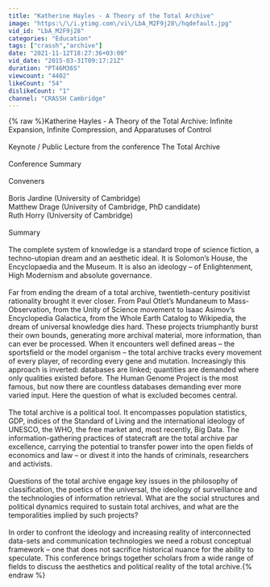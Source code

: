 ```yaml
---
title: "Katherine Hayles - A Theory of the Total Archive"
image: "https:\/\/i.ytimg.com\/vi\/LbA_M2F9j28\/hqdefault.jpg"
vid_id: "LbA_M2F9j28"
categories: "Education"
tags: ["crassh","archive"]
date: "2021-11-12T18:27:36+03:00"
vid_date: "2015-03-31T09:17:21Z"
duration: "PT46M36S"
viewcount: "4402"
likeCount: "54"
dislikeCount: "1"
channel: "CRASSH Cambridge"
---
```

{% raw %}Katherine Hayles - A Theory of the Total Archive: Infinite Expansion, Infinite Compression, and Apparatuses of Control <br /><br />Keynote / Public Lecture from the conference The Total Archive <br /><br />Conference Summary <br /><br />Conveners <br /><br />Boris Jardine (University of Cambridge) <br />Matthew Drage (University of Cambridge, PhD candidate) <br />Ruth Horry (University of Cambridge) <br /><br />Summary <br /><br />The complete system of knowledge is a standard trope of science fiction, a techno-utopian dream and an aesthetic ideal. It is Solomon’s House, the Encyclopaedia and the Museum. It is also an ideology – of Enlightenment, High Modernism and absolute governance. <br /><br />Far from ending the dream of a total archive, twentieth-century positivist rationality brought it ever closer. From Paul Otlet’s Mundaneum to Mass-Observation, from the Unity of Science movement to Isaac Asimov’s Encyclopedia Galactica, from the Whole Earth Catalog to Wikipedia, the dream of universal knowledge dies hard. These projects triumphantly burst their own bounds, generating more archival material, more information, than can ever be processed. When it encounters well defined areas – the sportsfield or the model organism – the total archive tracks every movement of every player, of recording every gene and mutation. Increasingly this approach is inverted: databases are linked; quantities are demanded where only qualities existed before. The Human Genome Project is the most famous, but now there are countless databases demanding ever more varied input. Here the question of what is excluded becomes central. <br /><br />The total archive is a political tool. It encompasses population statistics, GDP, indices of the Standard of Living and the international ideology of UNESCO, the WHO, the free market and, most recently, Big Data. The information-gathering practices of statecraft are the total archive par excellence, carrying the potential to transfer power into the open fields of economics and law – or divest it into the hands of criminals, researchers and activists. <br /><br />Questions of the total archive engage key issues in the philosophy of classification, the poetics of the universal, the ideology of surveillance and the technologies of information retrieval. What are the social structures and political dynamics required to sustain total archives, and what are the temporalities implied by such projects? <br /><br />In order to confront the ideology and increasing reality of interconnected data-sets and communication technologies we need a robust conceptual framework – one that does not sacrifice historical nuance for the ability to speculate. This conference brings together scholars from a wide range of fields to discuss the aesthetics and political reality of the total archive.{% endraw %}
